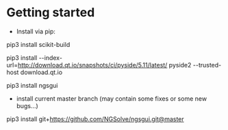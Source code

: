# Getting started
- Install via pip:

pip3 install scikit-build

pip3 install --index-url=http://download.qt.io/snapshots/ci/pyside/5.11/latest/ pyside2 --trusted-host download.qt.io

pip3 install ngsgui

- install current master branch (may contain some fixes or some new bugs...)

pip3 install git+https://github.com/NGSolve/ngsgui.git@master
